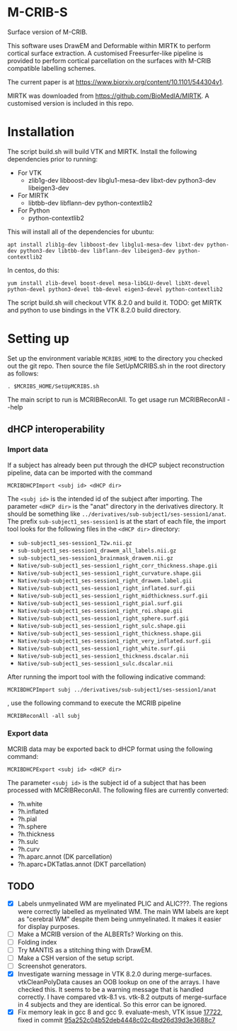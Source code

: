 # M-CRIB-S
Surface version of M-CRIB.

This software uses DrawEM and Deformable within MIRTK to perform cortical surface extraction.
A customised Freesurfer-like pipeline is provided to perform cortical parcellation on the surfaces with M-CRIB compatible labelling schemes.

The current paper is at https://www.biorxiv.org/content/10.1101/544304v1.

MIRTK was downloaded from https://github.com/BioMedIA/MIRTK. A customised version is included in this repo.

# Installation

The script build.sh will build VTK and MIRTK. Install the following dependencies prior to running:

- For VTK
  - zlib1g-dev libboost-dev libglu1-mesa-dev libxt-dev python3-dev libeigen3-dev
- For MIRTK
  - libtbb-dev libflann-dev python-contextlib2
- For Python
  - python-contextlib2

This will install all of the dependencies for ubuntu:

`apt install zlib1g-dev libboost-dev libglu1-mesa-dev libxt-dev python-dev python3-dev libtbb-dev libflann-dev libeigen3-dev python-contextlib2`

In centos, do this:

`yum install zlib-devel boost-devel mesa-libGLU-devel libXt-devel python-devel python3-devel tbb-devel eigen3-devel python-contextlib2`

The script build.sh will checkout VTK 8.2.0 and build it. TODO: get MIRTK and python to use bindings in the VTK 8.2.0 build directory.

# Setting up

Set up the environment variable `MCRIBS_HOME` to the directory you checked out the git repo. Then source the file SetUpMCRIBS.sh in the root directory as follows:

`. $MCRIBS_HOME/SetUpMCRIBS.sh`

The main script to run is MCRIBReconAll. To get usage run MCRIBReconAll --help

## dHCP interoperability

### Import data

If a subject has already been put through the dHCP subject reconstruction pipeline, data can be imported with the command

`MCRIBDHCPImport <subj id> <dHCP dir>`

The `<subj id>` is the intended id of the subject after importing. The parameter `<dHCP dir>` is the "anat" directory in the derivatives directory. It should be something like `../derivatives/sub-subject1/ses-session1/anat`. The prefix `sub-subject1_ses-session1` is at the start of each file, the import tool looks for the following files in the `<dHCP dir>` directory:

* `sub-subject1_ses-session1_T2w.nii.gz`
* `sub-subject1_ses-session1_drawem_all_labels.nii.gz`
* `sub-subject1_ses-session1_brainmask_drawem.nii.gz`
* `Native/sub-subject1_ses-session1_right_corr_thickness.shape.gii`
* `Native/sub-subject1_ses-session1_right_curvature.shape.gii`
* `Native/sub-subject1_ses-session1_right_drawem.label.gii`
* `Native/sub-subject1_ses-session1_right_inflated.surf.gii`
* `Native/sub-subject1_ses-session1_right_midthickness.surf.gii`
* `Native/sub-subject1_ses-session1_right_pial.surf.gii`
* `Native/sub-subject1_ses-session1_right_roi.shape.gii`
* `Native/sub-subject1_ses-session1_right_sphere.surf.gii`
* `Native/sub-subject1_ses-session1_right_sulc.shape.gii`
* `Native/sub-subject1_ses-session1_right_thickness.shape.gii`
* `Native/sub-subject1_ses-session1_right_very_inflated.surf.gii`
* `Native/sub-subject1_ses-session1_right_white.surf.gii`
* `Native/sub-subject1_ses-session1_thickness.dscalar.nii`
* `Native/sub-subject1_ses-session1_sulc.dscalar.nii`

After running the import tool with the following indicative command:

`MCRIBDHCPImport subj ../derivatives/sub-subject1/ses-session1/anat`

, use the following command to execute the MCRIB pipeline

`MCRIBReconAll -all subj`

### Export data

MCRIB data may be exported back to dHCP format using the following command:

`MCRIBDHCPExport <subj id> <dHCP dir>`

The parameter `<subj id>` is the subject id of a subject that has been processed with MCRIBReconAll. The following files are currently converted:

 - ?h.white
 - ?h.inflated
 - ?h.pial
 - ?h.sphere
 - ?h.thickness
 - ?h.sulc
 - ?h.curv
 - ?h.aparc.annot (DK parcellation)
 - ?h.aparc+DKTatlas.annot (DKT parcellation)

## TODO

- [x] Labels unmyelinated WM are myelinated PLIC and ALIC???. The regions were correctly labelled as myelinated WM. The main WM labels are kept as "cerebral WM" despite them being unmyelinated. It makes it easier for display purposes.
- [ ] Make a MCRIB version of the ALBERTs? Working on this.
- [ ] Folding index
- [ ] Try MANTIS as a stitching thing with DrawEM.
- [ ] Make a CSH version of the setup script.
- [ ] Screenshot generators.
- [x] Investigate warning message in VTK 8.2.0 during merge-surfaces. vtkCleanPolyData causes an OOB lookup on one of the arrays. I have checked this. It seems to be a warning message that is handled correctly. I have compared vtk-8.1 vs. vtk-8.2 outputs of merge-surface in 4 subjects and they are identical. So this error can be ignored.
- [x] Fix memory leak in gcc 8 and gcc 9. evaluate-mesh, VTK issue [17722](https://gitlab.kitware.com/vtk/vtk/issues/17722), fixed in commit [95a252c04b52deb4448c02c4bd26d39d3e3688c7](https://github.com/DevelopmentalImagingMCRI/MCRIBS/commit/95a252c04b52deb4448c02c4bd26d39d3e3688c7)
